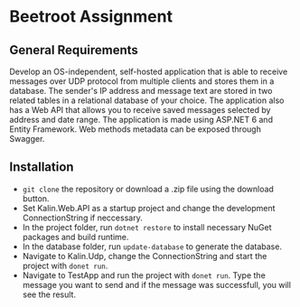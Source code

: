 # Beetroot Assignment 

## General Requirements
Develop an OS-independent, self-hosted application that is able to receive messages over UDP protocol from multiple clients and stores them in a database. The sender's IP address and message text are stored in two related tables in a relational database of your choice. The application also has a Web API that allows you to receive saved messages selected by address and date range. The application is made using ASP.NET 6 and Entity Framework. Web methods metadata can be exposed through Swagger.

## Installation

- `git clone` the repository or download a .zip file using the download button.
- Set Kalin.Web.API as a startup project and change the development ConnectionString if neccessary.
- In the project folder, run `dotnet restore` to install necessary NuGet packages and build runtime.
- In the database folder, run `update-database` to generate the database.
- Navigate to Kalin.Udp, change the ConnectionString and start the project with `donet run`.
- Navigate to TestApp and run the project with `donet run`. Type the message you want to send and if the message was successfull, you will see the result.
